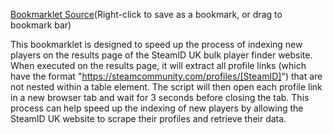 [Bookmarklet Source](index.js)(Right-click to save as a bookmark, or drag to bookmark bar)

This bookmarklet is designed to speed up the process of indexing new players on the results page of the SteamID UK bulk player finder website. When executed on the results page, it will extract all profile links (which have the format "https://steamcommunity.com/profiles/[SteamID]") that are not nested within a table element. The script will then open each profile link in a new browser tab and wait for 3 seconds before closing the tab. This process can help speed up the indexing of new players by allowing the SteamID UK website to scrape their profiles and retrieve their data.
